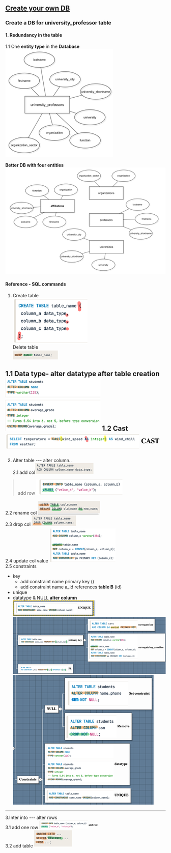 ## [Create your own DB](https://campus.datacamp.com/courses/introduction-to-relational-databases-in-sql/your-first-database?ex=5)

### Create a DB for university_professor table
#### 1. Redundancy in the table

1.1 One **entity type** in the **Database**  
![](.SQL_1.1_create_images/e77d04d8.png)

**Better DB with four entities**
![](.SQL_1.1_create_images/8c920ba8.png)

#### Reference - SQL commands
1. Create table  
![](.SQL_1.1_create_images/65e5bb43.png)  
Delete table   
![](.SQL_1.1_create_images/986a5370.png)

1.1 Data type- alter datatype after table creation  
![](.SQL_1.1_create_images/a32036ce.png)
1.2 Cast  
![](.SQL_1.1_create_images/63a349d2.png)
---
2. Alter table  --- alter column..  
2.1 add col![](.SQL_1.1_create_images/c98c667a.png)  
> add row ![](.SQL_1.1_create_images/74421e76.png)

2.2 rename col ![](.SQL_1.1_create_images/3ff7a010.png)  
2.3 drop col ![](.SQL_1.1_create_images/8f537adb.png)   
2.4 update col value  ![](.SQL_1.1_create_images/d134e45c.png)   
2.5 constraints  
- key
  - add constraint name primary key ()
  - add constraint name a_id references **table B** (id)
- unique
- datatype & NULL **alter column**  
![](.SQL_1.1_create_images/a6ba8a09.png)
![](.SQL_1.1_create_images/e6b4972f.png)
![](.SQL_1.1_create_images/34f91315.png)

---
3.Inter into  --- alter rows  
3.1 add one row  ![](.SQL_1.1_create_images/7c751bb6.png)  
3.2 add table ![](.SQL_1.1_create_images/c1ce277e.png)



